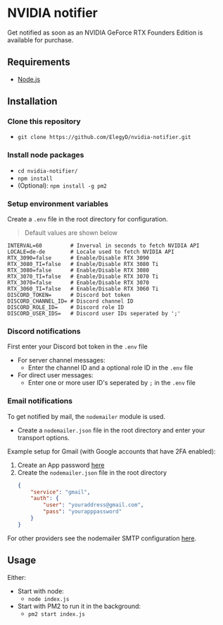 # NVIDIA notifier

Get notified as soon as an NVIDIA GeForce RTX Founders Edition is available for purchase.

## Requirements

- [Node.js](https://nodejs.org/)

## Installation

### Clone this repository

- `git clone https://github.com/ElegyD/nvidia-notifier.git`

### Install node packages

- `cd nvidia-notifier/`
- `npm install`
- (Optional): `npm install -g pm2`

### Setup environment variables

Create a `.env` file in the root directory for configuration.  
> Default values are shown below
```
INTERVAL=60         # Inverval in seconds to fetch NVIDIA API
LOCALE=de-de        # Locale used to fetch NVIDIA API
RTX_3090=false      # Enable/Disable RTX 3090
RTX_3080_TI=false   # Enable/Disable RTX 3080 Ti
RTX_3080=false      # Enable/Disable RTX 3080
RTX_3070_TI=false   # Enable/Disable RTX 3070 Ti
RTX_3070=false      # Enable/Disable RTX 3070
RTX_3060_TI=false   # Enable/Disable RTX 3060 Ti
DISCORD_TOKEN=      # Discord bot token
DISCORD_CHANNEL_ID= # Discord channel ID
DISCORD_ROLE_ID=    # Discord role ID
DISCORD_USER_IDS=   # Discord user IDs seperated by ';'
```

### Discord notifications

First enter your Discord bot token in the `.env` file

- For server channel messages:
    - Enter the channel ID and a optional role ID in the `.env` file
- For direct user messages:
    - Enter one or more user ID's seperated by `;` in the `.env` file

### Email notifications

To get notified by mail, the `nodemailer` module is used.

- Create a `nodemailer.json` file in the root directory and enter your transport options.  

Example setup for Gmail (with Google accounts that have 2FA enabled):

1. Create an App password [here](https://myaccount.google.com/apppasswords)
2. Create the `nodemailer.json` file in the root directory
    ```json
    {
        "service": "gmail",
        "auth": {
            "user": "youraddress@gmail.com",
            "pass": "yourapppassword"
        }
    }
    ```

For other providers see the nodemailer SMTP configuration [here](https://nodemailer.com/smtp/).

## Usage

Either:  
- Start with node:
    - `node index.js`
- Start with PM2 to run it in the background:
    - `pm2 start index.js`
